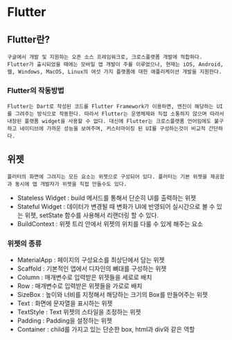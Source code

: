 # Flutter
## Flutter란?
    구글에서 개발 및 지원하는 오픈 소스 프레임워크로, 크로스플랫폼 개발에 적합하다. Flutter가 출시되었을 때에는 모바일 앱 개발이 주를 이루었으나, 현재는 iOS, Android, 웹, Windows, MacOS, Linux의 여섯 가지 플랫폼에 대한 애플리케이션 개발을 지원한다.
### Flutter의 작동방법
    Flutter는 Dart로 작성된 코드를 Flutter Framework가 이용하면, 엔진이 해당하는 UI를 그려주는 방식으로 작동한다. 따라서 Flutter는 운영체제와 직접 소통하지 않으며 따라서 내장된 플랫폼 widget을 사용할 수 없다. 대신에 Flutter는 크로스플랫폼 언어임에도 불구하고 네이티브에 가까운 성능을 보여주며, 커스터마이징 된 UI를 구성하는것이 비교적 간단하다.

## 위젯
    플러터의 화면에 그려지는 모든 요소는 위젯으로 구성되어 있다. 플러터는 기본 위젯을 제공함과 동시에 앱 개발자가 위젯을 직접 만들수도 있다.
- Stateless Widget : build 메서드를 통해서 단순히 UI를 출력하는 위젯
- Stateful Widget : 데이터가 변경될 때 변화가 UI에 반영되어 실시간으로 볼 수 있는 위젯, setState 함수를 사용해서 리랜더링 할 수 있다.
- BuildContext : 위젯 트리 안에서 위젯의 위치를 다룰 수 있게 해주는 요소

### 위젯의 종류
- MaterialApp : 페이지의 구성요소를 최상단에서 담는 위젯
- Scaffold : 기본적인 앱에서 디자인의 뼈대를 구성하는 위젯
- Column : 매개변수로 입력받은 위젯들을 세로로 배치
- Row : 매개변수로 입력받은 위젯들을 가로로 배치
- SizeBox : 높이와 너비를 지정해서 해당하는 크기의 Box를 만들어주는 위젯
- Text : 화면에 문자열을 표시하는 위젯
- TextStyle : Text 위젯의 스타일을 조정하는 위젯
- Padding : Padding을 설정하는 위젯
- Container : child를 가지고 있는 단순한 box, html과 div와 같은 역할
